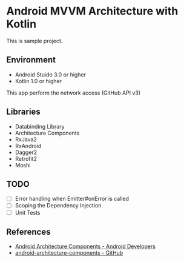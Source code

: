 # Android MVVM Architecture with Kotlin

This is sample project.

## Environment

- Android Stuido 3.0 or higher
- Kotlin 1.0 or higher

This app perform the network access (GitHub API v3)

## Libraries

- Databinding Library
- Architecture Components
- RxJava2
- RxAndroid
- Dagger2
- Retrofit2
- Moshi

## TODO

- [ ] Error handling when Emitter#onError is called
- [ ] Scoping the Dependency Injection
- [ ] Unit Tests

## References

- [Android Architecture Components - Android Developers](https://developer.android.com/topic/libraries/architecture/index.html)
- [android-architecture-components - GitHub](https://github.com/googlesamples/android-architecture-components/tree/master/GithubBrowserSample)
